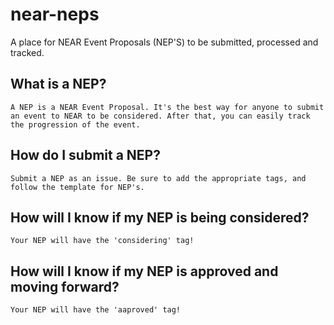 # near-neps
A place for NEAR Event Proposals (NEP'S) to be submitted, processed and tracked.


## What is a NEP?
    A NEP is a NEAR Event Proposal. It's the best way for anyone to submit an event to NEAR to be considered. After that, you can easily track the progression of the event.
    
    
## How do I submit a NEP?
    Submit a NEP as an issue. Be sure to add the appropriate tags, and follow the template for NEP's.
    
## How will I know if my NEP is being considered?
    Your NEP will have the 'considering' tag!
    
## How will I know if my NEP is approved and moving forward?
    Your NEP will have the 'aaproved' tag!
    
